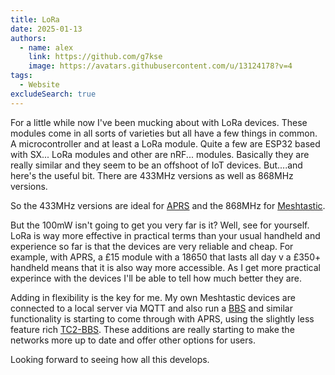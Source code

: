 ```yaml
---
title: LoRa
date: 2025-01-13
authors:
  - name: alex
    link: https://github.com/g7kse
    image: https://avatars.githubusercontent.com/u/13124178?v=4
tags:
  - Website
excludeSearch: true
---
```


For a little while now I've been mucking about with LoRa devices. These modules come in all sorts of varieties but all have a few things in common. A microcontroller and at least a LoRa module. Quite a few are ESP32 based with SX... LoRa modules and other are nRF... modules. Basically they are really similar and they seem to be an offshoot of IoT devices. But....and here's the useful bit. There are 433MHz versions as well as 868MHz versions.

So the 433MHz versions are ideal for [APRS](https://lora.ham-radio-op.net) and the 868MHz for [Meshtastic](https://meshtastic.org/). 

But the 100mW isn't going to get you very far is it? Well, see for yourself. LoRa is way more effective in practical terms than your usual handheld and experience so far is that the devices are very reliable and cheap. For example, with APRS, a £15 module with a 18650 that lasts all day v a £350+ handheld means that it is also way more accessible. As I get more practical experince with the devices I'll be able to tell how much better they are.

Adding in flexibility is the key for me. My own Meshtastic devices are connected to a local server via MQTT and also run a [BBS](https://github.com/SpudGunMan/meshing-around) and similar functionality is starting to come through with APRS, using the slightly less feature rich [TC2-BBS](https://github.com/TheCommsChannel/TC2-APRS-BBS). These additions are really starting to make the networks more up to date and offer other options for users.

Looking forward to seeing how all this develops.